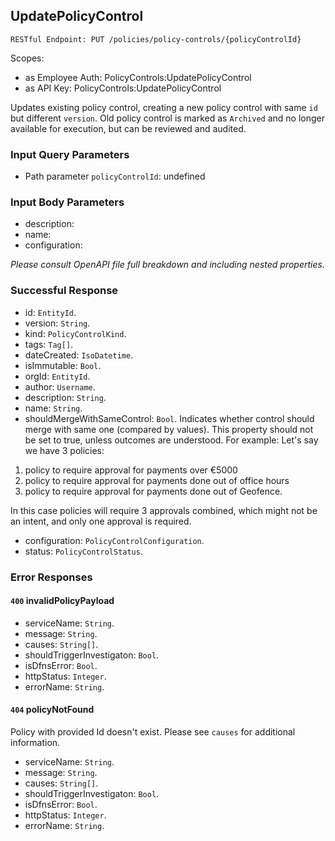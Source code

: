 
## UpdatePolicyControl
`RESTful Endpoint: PUT /policies/policy-controls/{policyControlId}`

Scopes:
 * as Employee Auth: PolicyControls:UpdatePolicyControl
 * as API Key: PolicyControls:UpdatePolicyControl

Updates existing policy control, creating a new policy control with same `id` but different `version`. Old policy control is marked as `Archived` and no longer available for execution, but can be reviewed and audited.
### Input Query Parameters
* Path parameter `policyControlId`: undefined
### Input Body Parameters
* description: 
* name: 
* configuration: 

_Please consult OpenAPI file full breakdown and including nested properties._
### Successful Response
* id: `EntityId`. 
* version: `String`. 
* kind: `PolicyControlKind`. 
* tags: `Tag[]`. 
* dateCreated: `IsoDatetime`. 
* isImmutable: `Bool`. 
* orgId: `EntityId`. 
* author: `Username`. 
* description: `String`. 
* name: `String`. 
* shouldMergeWithSameControl: `Bool`. Indicates whether control should merge with same one (compared by values).
This property should not be set to true, unless outcomes are understood. For example: Let's say we have 3 policies: 

1. policy to require approval for payments over €5000
1. policy to require approval for payments done out of office hours
1. policy to require approval for payments done out of Geofence. 

In this case policies will require 3 approvals combined, which might not be an intent, and only one approval is required.
* configuration: `PolicyControlConfiguration`. 
* status: `PolicyControlStatus`.
### Error Responses
#### `400` **invalidPolicyPayload** 

* serviceName: `String`. 
* message: `String`. 
* causes: `String[]`. 
* shouldTriggerInvestigaton: `Bool`. 
* isDfnsError: `Bool`. 
* httpStatus: `Integer`. 
* errorName: `String`. 

#### `404` **policyNotFound** 
Policy with provided Id doesn't exist. Please see `causes` for additional information.
* serviceName: `String`. 
* message: `String`. 
* causes: `String[]`. 
* shouldTriggerInvestigaton: `Bool`. 
* isDfnsError: `Bool`. 
* httpStatus: `Integer`. 
* errorName: `String`.



